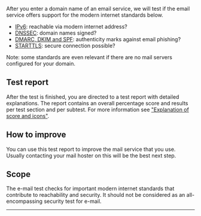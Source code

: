 After you enter a domain name of an email service, we will test if the email service offers support for the modern internet standards below.

* [IPv6](/faqs/ipv6/): reachable via modern internet address?
* [DNSSEC](/faqs/dnssec/): domain names signed?
* [DMARC, DKIM and SPF](/faqs/mailauth/): authenticity marks against email phishing?
* [STARTTLS](/faqs/starttls): secure connection possible?

Note: some standards are even relevant if there are no mail servers configured for your domain. 

## Test report
After the test is finished, you are directed to a test report with detailed explanations. The report contains an overall percentage score and results per test section and per subtest. For more information see ["Explanation of score and icons"](/faqs/report/). 

## How to improve
You can use this test report to improve the mail service that you use. Usually contacting your mail hoster on this will be the best next step.   

## Scope
The e-mail test checks for important modern internet standards that contribute to reachability and security. It should not be considered as an all-encompassing security test for e-mail.

---
